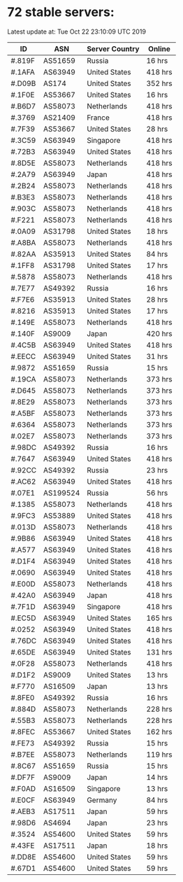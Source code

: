 # 72 stable servers:

Latest update at: Tue Oct 22 23:10:09 UTC 2019

| ID | ASN | Server Country | Online |
| -- | --- | -------------- | ------ |
| #.819F | AS51659 | Russia | 16 hrs |
| #.1AFA | AS63949 | United States | 418 hrs |
| #.D09B | AS174 | United States | 352 hrs |
| #.1F0E | AS53667 | United States | 16 hrs |
| #.B6D7 | AS58073 | Netherlands | 418 hrs |
| #.3769 | AS21409 | France | 418 hrs |
| #.7F39 | AS53667 | United States | 28 hrs |
| #.3C59 | AS63949 | Singapore | 418 hrs |
| #.72B3 | AS63949 | United States | 418 hrs |
| #.8D5E | AS58073 | Netherlands | 418 hrs |
| #.2A79 | AS63949 | Japan | 418 hrs |
| #.2B24 | AS58073 | Netherlands | 418 hrs |
| #.B3E3 | AS58073 | Netherlands | 418 hrs |
| #.903C | AS58073 | Netherlands | 418 hrs |
| #.F221 | AS58073 | Netherlands | 418 hrs |
| #.0A09 | AS31798 | United States | 18 hrs |
| #.A8BA | AS58073 | Netherlands | 418 hrs |
| #.82AA | AS35913 | United States | 84 hrs |
| #.1FF8 | AS31798 | United States | 17 hrs |
| #.5878 | AS58073 | Netherlands | 418 hrs |
| #.7E77 | AS49392 | Russia | 16 hrs |
| #.F7E6 | AS35913 | United States | 28 hrs |
| #.8216 | AS35913 | United States | 17 hrs |
| #.149E | AS58073 | Netherlands | 418 hrs |
| #.140F | AS9009 | Japan | 420 hrs |
| #.4C5B | AS63949 | United States | 418 hrs |
| #.EECC | AS63949 | United States | 31 hrs |
| #.9872 | AS51659 | Russia | 15 hrs |
| #.19CA | AS58073 | Netherlands | 373 hrs |
| #.D645 | AS58073 | Netherlands | 373 hrs |
| #.8E29 | AS58073 | Netherlands | 373 hrs |
| #.A5BF | AS58073 | Netherlands | 373 hrs |
| #.6364 | AS58073 | Netherlands | 373 hrs |
| #.02E7 | AS58073 | Netherlands | 373 hrs |
| #.98DC | AS49392 | Russia | 16 hrs |
| #.7647 | AS63949 | United States | 418 hrs |
| #.92CC | AS49392 | Russia | 23 hrs |
| #.AC62 | AS63949 | United States | 418 hrs |
| #.07E1 | AS199524 | Russia | 56 hrs |
| #.1385 | AS58073 | Netherlands | 418 hrs |
| #.9FC3 | AS53889 | United States | 418 hrs |
| #.013D | AS58073 | Netherlands | 418 hrs |
| #.9B86 | AS63949 | United States | 418 hrs |
| #.A577 | AS63949 | United States | 418 hrs |
| #.D1F4 | AS63949 | United States | 418 hrs |
| #.0690 | AS63949 | United States | 418 hrs |
| #.E00D | AS58073 | Netherlands | 418 hrs |
| #.42A0 | AS63949 | Japan | 418 hrs |
| #.7F1D | AS63949 | Singapore | 418 hrs |
| #.EC5D | AS63949 | United States | 165 hrs |
| #.0252 | AS63949 | United States | 418 hrs |
| #.76DC | AS63949 | United States | 418 hrs |
| #.65DE | AS63949 | United States | 131 hrs |
| #.0F28 | AS58073 | Netherlands | 418 hrs |
| #.D1F2 | AS9009 | United States | 13 hrs |
| #.F770 | AS16509 | Japan | 13 hrs |
| #.8FE0 | AS49392 | Russia | 16 hrs |
| #.884D | AS58073 | Netherlands | 228 hrs |
| #.55B3 | AS58073 | Netherlands | 228 hrs |
| #.8FEC | AS53667 | United States | 162 hrs |
| #.FE73 | AS49392 | Russia | 15 hrs |
| #.B7EE | AS58073 | Netherlands | 119 hrs |
| #.8C67 | AS51659 | Russia | 15 hrs |
| #.DF7F | AS9009 | Japan | 14 hrs |
| #.F0AD | AS16509 | Singapore | 13 hrs |
| #.E0CF | AS63949 | Germany | 84 hrs |
| #.AEB3 | AS17511 | Japan | 59 hrs |
| #.98D6 | AS4694 | Japan | 23 hrs |
| #.3524 | AS54600 | United States | 59 hrs |
| #.43FE | AS17511 | Japan | 18 hrs |
| #.DD8E | AS54600 | United States | 59 hrs |
| #.67D1 | AS54600 | United States | 59 hrs |

